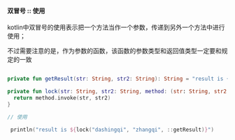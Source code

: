 #### 双冒号 :: 使用

kotlin中双冒号的使用表示把一个方法当作一个参数，传递到另外一个方法中进行使用；

不过需要注意的是，作为参数的函数，该函数的参数类型和返回值类型一定要和规定的一致

```kotlin

private fun getResult(str: String, str2: String): String = "result is {$str , $str2}"

private fun lock(str: String, str2: String, method: (str: String, str2: String) -> String): String {
  return method.invoke(str, str2)
}

// 使用

 println("result is ${lock("dashingqi", "zhangqi", ::getResult)}")
```

